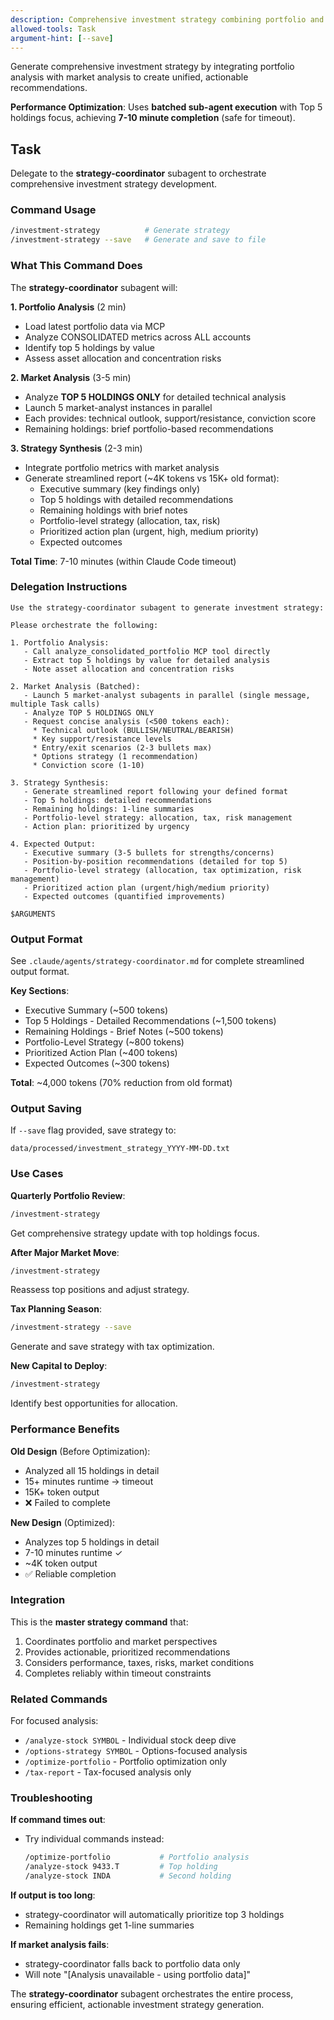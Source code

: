 ```yaml
---
description: Comprehensive investment strategy combining portfolio and market analysis with actionable plans
allowed-tools: Task
argument-hint: [--save]
---
```


Generate comprehensive investment strategy by integrating portfolio analysis with market analysis to create unified, actionable recommendations.

**Performance Optimization**: Uses **batched sub-agent execution** with Top 5 holdings focus, achieving **7-10 minute completion** (safe for timeout).

## Task

Delegate to the **strategy-coordinator** subagent to orchestrate comprehensive investment strategy development.

### Command Usage

```bash
/investment-strategy          # Generate strategy
/investment-strategy --save   # Generate and save to file
```

### What This Command Does

The **strategy-coordinator** subagent will:

**1. Portfolio Analysis** (2 min)
- Load latest portfolio data via MCP
- Analyze CONSOLIDATED metrics across ALL accounts
- Identify top 5 holdings by value
- Assess asset allocation and concentration risks

**2. Market Analysis** (3-5 min)
- Analyze **TOP 5 HOLDINGS ONLY** for detailed technical analysis
- Launch 5 market-analyst instances in parallel
- Each provides: technical outlook, support/resistance, conviction score
- Remaining holdings: brief portfolio-based recommendations

**3. Strategy Synthesis** (2-3 min)
- Integrate portfolio metrics with market analysis
- Generate streamlined report (~4K tokens vs 15K+ old format):
  * Executive summary (key findings only)
  * Top 5 holdings with detailed recommendations
  * Remaining holdings with brief notes
  * Portfolio-level strategy (allocation, tax, risk)
  * Prioritized action plan (urgent, high, medium priority)
  * Expected outcomes

**Total Time**: 7-10 minutes (within Claude Code timeout)

### Delegation Instructions

```
Use the strategy-coordinator subagent to generate investment strategy:

Please orchestrate the following:

1. Portfolio Analysis:
   - Call analyze_consolidated_portfolio MCP tool directly
   - Extract top 5 holdings by value for detailed analysis
   - Note asset allocation and concentration risks

2. Market Analysis (Batched):
   - Launch 5 market-analyst subagents in parallel (single message, multiple Task calls)
   - Analyze TOP 5 HOLDINGS ONLY
   - Request concise analysis (<500 tokens each):
     * Technical outlook (BULLISH/NEUTRAL/BEARISH)
     * Key support/resistance levels
     * Entry/exit scenarios (2-3 bullets max)
     * Options strategy (1 recommendation)
     * Conviction score (1-10)

3. Strategy Synthesis:
   - Generate streamlined report following your defined format
   - Top 5 holdings: detailed recommendations
   - Remaining holdings: 1-line summaries
   - Portfolio-level strategy: allocation, tax, risk management
   - Action plan: prioritized by urgency

4. Expected Output:
   - Executive summary (3-5 bullets for strengths/concerns)
   - Position-by-position recommendations (detailed for top 5)
   - Portfolio-level strategy (allocation, tax optimization, risk management)
   - Prioritized action plan (urgent/high/medium priority)
   - Expected outcomes (quantified improvements)

$ARGUMENTS
```

### Output Format

See `.claude/agents/strategy-coordinator.md` for complete streamlined output format.

**Key Sections**:
- Executive Summary (~500 tokens)
- Top 5 Holdings - Detailed Recommendations (~1,500 tokens)
- Remaining Holdings - Brief Notes (~500 tokens)
- Portfolio-Level Strategy (~800 tokens)
- Prioritized Action Plan (~400 tokens)
- Expected Outcomes (~300 tokens)

**Total**: ~4,000 tokens (70% reduction from old format)

### Output Saving

If `--save` flag provided, save strategy to:
```
data/processed/investment_strategy_YYYY-MM-DD.txt
```

### Use Cases

**Quarterly Portfolio Review**:
```bash
/investment-strategy
```
Get comprehensive strategy update with top holdings focus.

**After Major Market Move**:
```bash
/investment-strategy
```
Reassess top positions and adjust strategy.

**Tax Planning Season**:
```bash
/investment-strategy --save
```
Generate and save strategy with tax optimization.

**New Capital to Deploy**:
```bash
/investment-strategy
```
Identify best opportunities for allocation.

### Performance Benefits

**Old Design** (Before Optimization):
- Analyzed all 15 holdings in detail
- 15+ minutes runtime → timeout
- 15K+ token output
- ❌ Failed to complete

**New Design** (Optimized):
- Analyzes top 5 holdings in detail
- 7-10 minutes runtime ✓
- ~4K token output
- ✅ Reliable completion

### Integration

This is the **master strategy command** that:
1. Coordinates portfolio and market perspectives
2. Provides actionable, prioritized recommendations
3. Considers performance, taxes, risks, market conditions
4. Completes reliably within timeout constraints

### Related Commands

For focused analysis:
- `/analyze-stock SYMBOL` - Individual stock deep dive
- `/options-strategy SYMBOL` - Options-focused analysis
- `/optimize-portfolio` - Portfolio optimization only
- `/tax-report` - Tax-focused analysis only

### Troubleshooting

**If command times out**:
- Try individual commands instead:
  ```bash
  /optimize-portfolio           # Portfolio analysis
  /analyze-stock 9433.T         # Top holding
  /analyze-stock INDA           # Second holding
  ```

**If output is too long**:
- strategy-coordinator will automatically prioritize top 3 holdings
- Remaining holdings get 1-line summaries

**If market analysis fails**:
- strategy-coordinator falls back to portfolio data only
- Will note "[Analysis unavailable - using portfolio data]"

The **strategy-coordinator** subagent orchestrates the entire process, ensuring efficient, actionable investment strategy generation.

